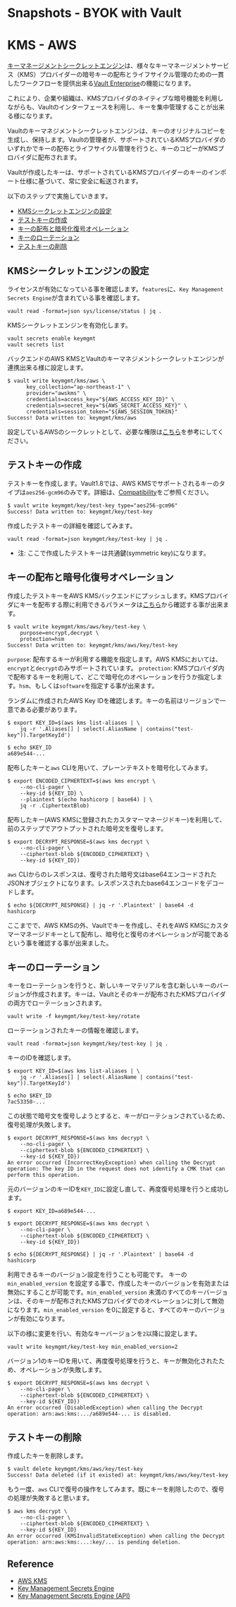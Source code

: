 # Snapshots - BYOK with Vault

# KMS - AWS

[キーマネージメントシークレットエンジン](https://www.vaultproject.io/docs/secrets/key-management)は、様々なキーマネージメントサービス（KMS）プロバイダーの暗号キーの配布とライフサイクル管理のための一貫したワークフローを提供出来る[Vault Enterprise](https://www.hashicorp.com/products/vault/pricing)の機能になります。

これにより、企業や組織は、KMSプロバイダのネイティブな暗号機能を利用しながらも、Vaultのインターフェースを利用し、キーを集中管理することが出来る様になります。

Vaultのキーマネジメントシークレットエンジンは、キーのオリジナルコピーを生成し、保持します。Vaultの管理者が、サポートされているKMSプロバイダのいずれかでキーの配布とライフサイクル管理を行うと、キーのコピーがKMSプロバイダに配布されます。

Vaultが作成したキーは、サポートされているKMSプロバイダーのキーのインポート仕様に基づいて、常に安全に転送されます。

以下のステップで実施していきます。

- [KMSシークレットエンジンの設定](#KMSシークレットエンジンの設定)
- [テストキーの作成](#テストキーの作成)
- [キーの配布と暗号化復号オペレーション](#キーの配布と暗号化復号オペレーション)
- [キーのローテーション](#キーのローテーション)
- [テストキーの削除](#テストキーの削除)

## KMSシークレットエンジンの設定

ライセンスが有効になっている事を確認します。`features`に、`Key Management Secrets Engine`が含まれている事を確認します。

```
vault read -format=json sys/license/status | jq .
```

KMSシークレットエンジンを有効化します。

```
vault secrets enable keymgmt
vault secrets list
```

バックエンドのAWS KMSとVaultのキーマネジメントシークレットエンジンが連携出来る様に設定します。

```console
$ vault write keymgmt/kms/aws \
      key_collection="ap-northeast-1" \
      provider="awskms" \
      credentials=access_key="${AWS_ACCESS_KEY_ID}" \
      credentials=secret_key="${AWS_SECRET_ACCESS_KEY}" \
      credentials=session_token="${AWS_SESSION_TOKEN}"
Success! Data written to: keymgmt/kms/aws
```

設定しているAWSのシークレットとして、必要な権限は[こちら](https://www.vaultproject.io/docs/secrets/key-management/awskms#authentication)を参考にしてください。

## テストキーの作成

テストキーを作成します。Vault1.8では、AWS KMSでサポートされるキーのタイプは`aes256-gcm96`のみです。詳細は、[Compatibility](https://www.vaultproject.io/docs/secrets/key-management#compatibility)をご参照ください。

```console
$ vault write keymgmt/key/test-key type="aes256-gcm96"
Success! Data written to: keymgmt/key/test-key
```

作成したテストキーの詳細を確認してみます。

```
vault read -format=json keymgmt/key/test-key | jq .
```

- 注: ここで作成したテストキーは共通鍵(symmetric key)になります。

## キーの配布と暗号化復号オペレーション

作成したテストキーをAWS KMSバックエンドにプッシュします。KMSプロバイダにキーを配布する際に利用できるパラメータは[こちら](https://www.vaultproject.io/api/secret/key-management#parameters-9)から確認する事が出来ます。

```console
$ vault write keymgmt/kms/aws/key/test-key \
    purpose=encrypt,decrypt \
    protection=hsm
Success! Data written to: keymgmt/kms/aws/key/test-key
```

`purpose`: 配布するキーが利用する機能を指定します。AWS KMSにおいては、`encrypt`と`decrypt`のみサポートされています。
`protection`: KMSプロバイダ内で配布するキーを利用して、どこで暗号化のオペレーションを行うか指定します。`hsm`、もしくは`software`を指定する事が出来ます。

ランダムに作成されたAWS Key IDを確認します。キーの名前はリージョンで一意である必要があります。

```console
$ export KEY_ID=$(aws kms list-aliases | \
    jq -r '.Aliases[] | select(.AliasName | contains("test-key")).TargetKeyId')
```
```console
$ echo $KEY_ID
a689e544-...
```

配布したキーと`aws` CLIを用いて、プレーンテキストを暗号化してみます。

```console
$ export ENCODED_CIPHERTEXT=$(aws kms encrypt \
    --no-cli-pager \
    --key-id ${KEY_ID} \
    --plaintext $(echo hashicorp | base64) | \
    jq -r .CiphertextBlob)
```

配布したキー(AWS KMSに登録されたカスタマーマネージドキー)を利用して、前のステップでアウトプットされた暗号文を復号します。

```console
$ export DECRYPT_RESPONSE=$(aws kms decrypt \
    --no-cli-pager \
    --ciphertext-blob ${ENCODED_CIPHERTEXT} \
    --key-id ${KEY_ID})
```

`aws` CLIからのレスポンスは、復号された暗号文はbase64エンコードされたJSONオブジェクトになります。レスポンスされたbase64エンコードをデコードします。

```console
$ echo ${DECRYPT_RESPONSE} | jq -r '.Plaintext' | base64 -d
hashicorp
```

ここまでで、AWS KMSの外、Vaultでキーを作成し、それをAWS KMSにカスタマーマネージドキーとして配布し、暗号化と復号のオペレーションが可能であるという事を確認する事が出来ました。

## キーのローテーション

キーをローテーションを行うと、新しいキーマテリアルを含む新しいキーのバージョンが作成されます。キーは、Vaultとそのキーが配布されたKMSプロバイダの両方でローテーションされます。

```
vault write -f keymgmt/key/test-key/rotate
```

ローテーションされたキーの情報を確認します。

```
vault read -format=json keymgmt/key/test-key | jq .
```

キーのIDを確認します。

```console
$ export KEY_ID=$(aws kms list-aliases | \
    jq -r '.Aliases[] | select(.AliasName | contains("test-key")).TargetKeyId')
```
```console
$ echo $KEY_ID
7ac53350-...
```

この状態で暗号文を復号しようとすると、キーがローテションされているため、復号処理が失敗します。

```console
$ export DECRYPT_RESPONSE=$(aws kms decrypt \
    --no-cli-pager \
    --ciphertext-blob ${ENCODED_CIPHERTEXT} \
    --key-id ${KEY_ID})
An error occurred (IncorrectKeyException) when calling the Decrypt operation: The key ID in the request does not identify a CMK that can perform this operation.
```

元のバージョンのキーIDを`KEY_ID`に設定し直して、再度復号処理を行うと成功します。

```console
$ export KEY_ID=a689e544-...
```
```console
$ export DECRYPT_RESPONSE=$(aws kms decrypt \
    --no-cli-pager \
    --ciphertext-blob ${ENCODED_CIPHERTEXT} \
    --key-id ${KEY_ID})
```
```console
$ echo ${DECRYPT_RESPONSE} | jq -r '.Plaintext' | base64 -d
hashicorp
```

利用できるキーのバージョン設定を行うことも可能です。
キーの`min_enabled_version` を設定する事で、作成したキーのバージョンを有効または無効にすることが可能です。`min_enabled_version` 未満のすべてのキーバージョンは、そのキーが配布されたKMSプロバイダでのオペレーションに対して無効になります。`min_enabled_version` を0に設定すると、すべてのキーのバージョンが有効になります。

以下の様に変更を行い、有効なキーバージョンを`2`以降に設定します。

```
vault write keymgmt/key/test-key min_enabled_version=2
```

バージョン1のキーIDを用いて、再度復号処理を行うと、キーが無効化されたため、オペレーションが失敗します。

```console
$ export DECRYPT_RESPONSE=$(aws kms decrypt \
    --no-cli-pager \
    --ciphertext-blob ${ENCODED_CIPHERTEXT} \
    --key-id ${KEY_ID})
An error occurred (DisabledException) when calling the Decrypt operation: arn:aws:kms:.../a689e544-... is disabled.
```

## テストキーの削除

作成したキーを削除します。

```console
$ vault delete keymgmt/kms/aws/key/test-key
Success! Data deleted (if it existed) at: keymgmt/kms/aws/key/test-key
```

もう一度、`aws` CLIで復号の操作をしてみます。既にキーを削除したので、復号の処理が失敗すると思います。

```console
$ aws kms decrypt \
    --no-cli-pager \
    --ciphertext-blob ${ENCODED_CIPHERTEXT} \
    --key-id ${KEY_ID}
An error occurred (KMSInvalidStateException) when calling the Decrypt operation: arn:aws:kms:...:key/... is pending deletion.
```

## Reference

- [AWS KMS](https://www.vaultproject.io/docs/secrets/key-management/awskms)
- [Key Management Secrets Engine](https://www.vaultproject.io/docs/secrets/key-management#kms-providers)
- [Key Management Secrets Engine (API)](https://www.vaultproject.io/api/secret/key-management#key-management-secrets-engine-api)